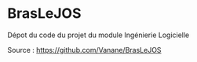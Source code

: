 # BrasLeJOS
Dépot du code du projet du module Ingénierie Logicielle

Source : https://github.com/Vanane/BrasLeJOS
